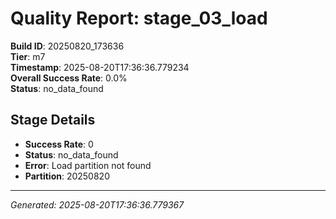 # Quality Report: stage_03_load

**Build ID**: 20250820_173636  
**Tier**: m7  
**Timestamp**: 2025-08-20T17:36:36.779234  
**Overall Success Rate**: 0.0%  
**Status**: no_data_found

## Stage Details

- **Success Rate**: 0
- **Status**: no_data_found
- **Error**: Load partition not found
- **Partition**: 20250820

---
*Generated: 2025-08-20T17:36:36.779367*
